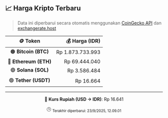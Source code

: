 

<!-- HARGA_KRIPTO -->
## 📈 Harga Kripto Terbaru

> Data ini diperbarui secara otomatis menggunakan [CoinGecko API](https://www.coingecko.com/) dan [exchangerate.host](https://exchangerate.host/)

<div align="center">

| 🪙 Token | 💰 Harga (IDR) |
|:------:|---------------:|
| 🟠 **Bitcoin (BTC)**   | Rp 1.873.733.993 |
| 🔵 **Ethereum (ETH)**  | Rp 69.444.040 |
| 🟣 **Solana (SOL)**    | Rp 3.586.484 |
| 🟢 **Tether (USDT)**   | Rp 16.664 |

---

💱 **Kurs Rupiah (USD → IDR)**: Rp 16.641

🕒 <sub>Terakhir diperbarui: 23/9/2025, 12.09.01</sub>

</div>
<!-- /HARGA_KRIPTO -->